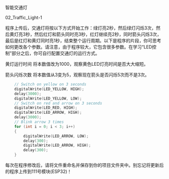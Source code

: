 智能交通灯

02_Traffic_Light-1

程序上传后，交通灯将按以下方式开始工作：绿灯亮2秒，然后绿灯闪烁3次，然后黄灯亮3秒，然后红灯和箭头同时亮3秒，红灯继续亮2秒，同时箭头闪烁3次，最后是红灯和黄灯同时亮1秒，结束整个运行周期。以下是程序的片段，你可思考如何更改各个参数。请注意，由于程序较大，它包含很多参数。在学习“LED控制”部分之后，你可自行配置交通灯的运行方式。

黄灯运行时间
将本数值改为1000，观察黄色LED灯亮时间是否大大缩短。

箭头闪烁次数
将本数值从3变为5，观察现在箭头是否闪烁5次而不是3次。

```c
    // Switch on yellow on 3 seconds
    digitalWrite(LED_YELLOW, HIGH);
    delay(3000);
    digitalWrite(LED_YELLOW, LOW);
    // Switch on red and arrow on 3 seconds
    digitalWrite(LED_RED, HIGH);
    digitalWrite(LED_ARROW, HIGH);
    delay(3000);
    // Blink arrow 3 times
    for (int i = 0; i < 3; i++)
    {
        digitalWrite(LED_ARROW, LOW);
        delay(300);
        digitalWrite(LED_ARROW, HIGH);
        delay(300);
    }
```

每次在程序修改后，请将文件重命名并保存到你的项目文件夹中。别忘记将更新后的程序上传到111号模块(ESP32)！